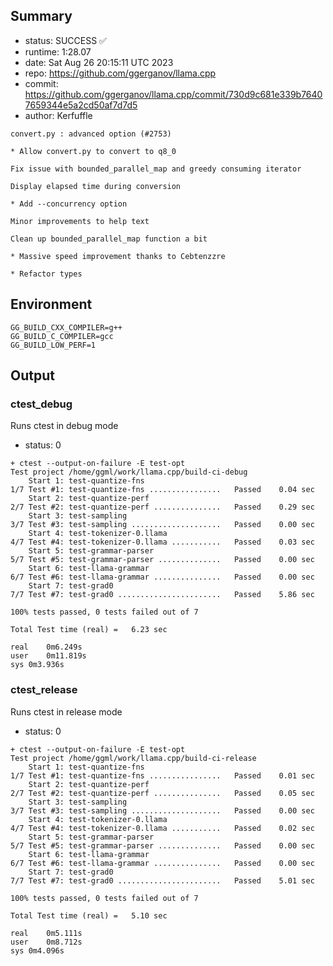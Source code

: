 ## Summary

- status:  SUCCESS ✅
- runtime: 1:28.07
- date:    Sat Aug 26 20:15:11 UTC 2023
- repo:    https://github.com/ggerganov/llama.cpp
- commit:  https://github.com/ggerganov/llama.cpp/commit/730d9c681e339b76407659344e5a2cd50af7d7d5
- author:  Kerfuffle
```
convert.py : advanced option (#2753)

* Allow convert.py to convert to q8_0

Fix issue with bounded_parallel_map and greedy consuming iterator

Display elapsed time during conversion

* Add --concurrency option

Minor improvements to help text

Clean up bounded_parallel_map function a bit

* Massive speed improvement thanks to Cebtenzzre

* Refactor types
```

## Environment

```
GG_BUILD_CXX_COMPILER=g++
GG_BUILD_C_COMPILER=gcc
GG_BUILD_LOW_PERF=1
```

## Output

### ctest_debug

Runs ctest in debug mode
- status: 0
```
+ ctest --output-on-failure -E test-opt
Test project /home/ggml/work/llama.cpp/build-ci-debug
    Start 1: test-quantize-fns
1/7 Test #1: test-quantize-fns ................   Passed    0.04 sec
    Start 2: test-quantize-perf
2/7 Test #2: test-quantize-perf ...............   Passed    0.29 sec
    Start 3: test-sampling
3/7 Test #3: test-sampling ....................   Passed    0.00 sec
    Start 4: test-tokenizer-0.llama
4/7 Test #4: test-tokenizer-0.llama ...........   Passed    0.03 sec
    Start 5: test-grammar-parser
5/7 Test #5: test-grammar-parser ..............   Passed    0.00 sec
    Start 6: test-llama-grammar
6/7 Test #6: test-llama-grammar ...............   Passed    0.00 sec
    Start 7: test-grad0
7/7 Test #7: test-grad0 .......................   Passed    5.86 sec

100% tests passed, 0 tests failed out of 7

Total Test time (real) =   6.23 sec

real	0m6.249s
user	0m11.819s
sys	0m3.936s
```

### ctest_release

Runs ctest in release mode
- status: 0
```
+ ctest --output-on-failure -E test-opt
Test project /home/ggml/work/llama.cpp/build-ci-release
    Start 1: test-quantize-fns
1/7 Test #1: test-quantize-fns ................   Passed    0.01 sec
    Start 2: test-quantize-perf
2/7 Test #2: test-quantize-perf ...............   Passed    0.05 sec
    Start 3: test-sampling
3/7 Test #3: test-sampling ....................   Passed    0.00 sec
    Start 4: test-tokenizer-0.llama
4/7 Test #4: test-tokenizer-0.llama ...........   Passed    0.02 sec
    Start 5: test-grammar-parser
5/7 Test #5: test-grammar-parser ..............   Passed    0.00 sec
    Start 6: test-llama-grammar
6/7 Test #6: test-llama-grammar ...............   Passed    0.00 sec
    Start 7: test-grad0
7/7 Test #7: test-grad0 .......................   Passed    5.01 sec

100% tests passed, 0 tests failed out of 7

Total Test time (real) =   5.10 sec

real	0m5.111s
user	0m8.712s
sys	0m4.096s
```
